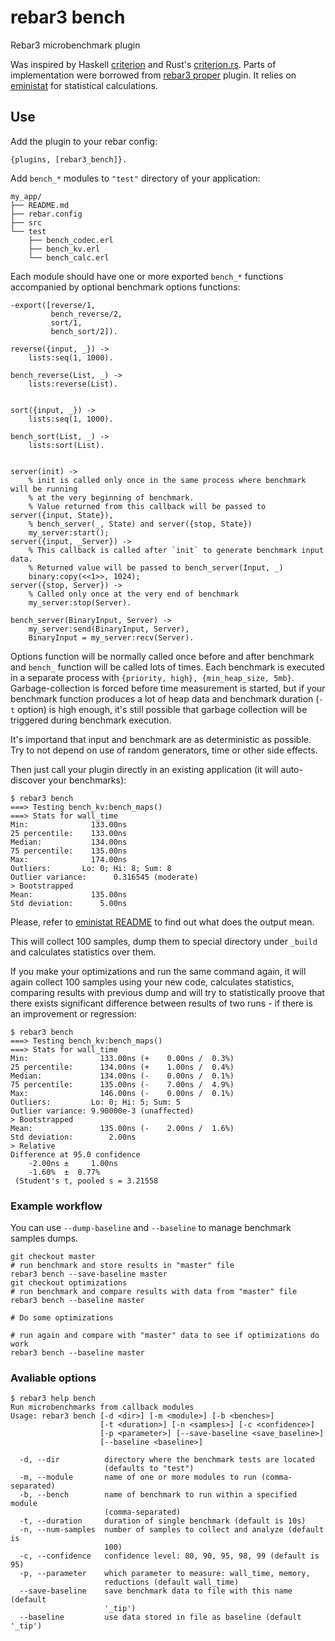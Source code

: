 rebar3 bench
============

Rebar3 microbenchmark plugin

Was inspired by Haskell [criterion](https://hackage.haskell.org/package/criterion) and
Rust's [criterion.rs](https://crates.io/crates/criterion).
Parts of implementation were borrowed from [rebar3 proper](https://hex.pm/packages/rebar3_proper) plugin.
It relies on [eministat](https://hex.pm/packages/eministat) for statistical calculations.

Use
---

Add the plugin to your rebar config:

```
{plugins, [rebar3_bench]}.
```

Add `bench_*` modules to `"test"` directory of your application:

```
my_app/
├── README.md
├── rebar.config
├── src
└── test
    ├── bench_codec.erl
    ├── bench_kv.erl
    └── bench_calc.erl
```

Each module should have one or more exported `bench_*` functions accompanied by optional benchmark
options functions:

```
-export([reverse/1,
         bench_reverse/2,
         sort/1,
         bench_sort/2]).

reverse({input, _}) ->
    lists:seq(1, 1000).

bench_reverse(List, _) ->
    lists:reverse(List).


sort({input, _}) ->
    lists:seq(1, 1000).

bench_sort(List, _) ->
    lists:sort(List).


server(init) ->
    % init is called only once in the same process where benchmark will be running
    % at the very beginning of benchmark.
    % Value returned from this callback will be passed to server({input, State}),
    % bench_server(_, State) and server({stop, State})
    my_server:start();
server({input, _Server}) ->
    % This callback is called after `init` to generate benchmark input data.
    % Returned value will be passed to bench_server(Input, _)
    binary:copy(<<1>>, 1024);
server({stop, Server}) ->
    % Called only once at the very end of benchmark
    my_server:stop(Server).

bench_server(BinaryInput, Server) ->
    my_server:send(BinaryInput, Server),
    BinaryInput = my_server:recv(Server).
```

Options function will be normally called once before and after benchmark and `bench_` function will be
called lots of times.
Each benchmark is executed in a separate process with `{priority, high}, {min_heap_size, 5mb}`.
Garbage-collection is forced before time measurement is started, but if your benchmark
function produces a lot of heap data and benchmark duration (`-t` option) is high enough, it's
still possible that garbage collection will be triggered during benchmark execution.

It's importand that input and benchmark are as deterministic as possible. Try to not depend on
use of random generators, time or other side effects.

Then just call your plugin directly in an existing application (it will auto-discover your benchmarks):

```
$ rebar3 bench
===> Testing bench_kv:bench_maps()
===> Stats for wall_time
Min:              133.00ns
25 percentile:    133.00ns
Median:           134.00ns
75 percentile:    135.00ns
Max:              174.00ns
Outliers:       Lo: 0; Hi: 8; Sum: 8
Outlier variance:      0.316545 (moderate)
> Bootstrapped
Mean:             135.00ns
Std deviation:      5.00ns
```

Please, refer to [eministat README](https://github.com/jlouis/eministat#description-of-the-output)
to find out what does the output mean.

This will collect 100 samples, dump them to special directory under `_build` and calculates
statistics over them.

If you make your optimizations and run the same command again, it will
again collect 100 samples using your new code, calculates statistics, comparing
results with previous dump and will try to statistically proove that there exists
significant difference between results of two runs - if there is an improvement or
regression:

```
$ rebar3 bench
===> Testing bench_kv:bench_maps()
===> Stats for wall_time
Min:                133.00ns (+    0.00ns /  0.3%)
25 percentile:      134.00ns (+    1.00ns /  0.4%)
Median:             134.00ns (-    0.00ns /  0.1%)
75 percentile:      135.00ns (-    7.00ns /  4.9%)
Max:                146.00ns (-    0.00ns /  0.1%)
Outliers:         Lo: 0; Hi: 5; Sum: 5
Outlier variance: 9.90000e-3 (unaffected)
> Bootstrapped
Mean:               135.00ns (-    2.00ns /  1.6%)
Std deviation:        2.00ns
> Relative
Difference at 95.0 confidence
    -2.00ns ±     1.00ns
    -1.60%  ±  0.77%
 (Student's t, pooled s = 3.21558
```

### Example workflow

You can use `--dump-baseline` and `--baseline` to manage benchmark samples dumps.

```
git checkout master
# run benchmark and store results in "master" file
rebar3 bench --save-baseline master
git checkout optimizations
# run benchmark and compare results with data from "master" file
rebar3 bench --baseline master

# Do some optimizations

# run again and compare with "master" data to see if optimizations do work
rebar3 bench --baseline master
```

### Avaliable options

```
$ rebar3 help bench
Run microbenchmarks from callback modules
Usage: rebar3 bench [-d <dir>] [-m <module>] [-b <benches>]
                    [-t <duration>] [-n <samples>] [-c <confidence>]
                    [-p <parameter>] [--save-baseline <save_baseline>]
                    [--baseline <baseline>]

  -d, --dir          directory where the benchmark tests are located
                     (defaults to "test")
  -m, --module       name of one or more modules to run (comma-separated)
  -b, --bench        name of benchmark to run within a specified module
                     (comma-separated)
  -t, --duration     duration of single benchmark (default is 10s)
  -n, --num-samples  number of samples to collect and analyze (default is
                     100)
  -c, --confidence   confidence level: 80, 90, 95, 98, 99 (default is 95)
  -p, --parameter    which parameter to measure: wall_time, memory,
                     reductions (default wall_time)
  --save-baseline    save benchmark data to file with this name (default
                     '_tip')
  --baseline         use data stored in file as baseline (default '_tip')
```
